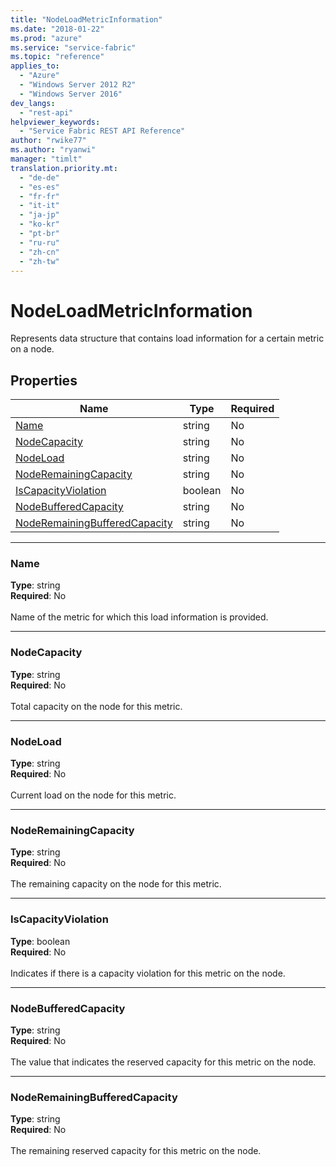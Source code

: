 ```yaml
---
title: "NodeLoadMetricInformation"
ms.date: "2018-01-22"
ms.prod: "azure"
ms.service: "service-fabric"
ms.topic: "reference"
applies_to: 
  - "Azure"
  - "Windows Server 2012 R2"
  - "Windows Server 2016"
dev_langs: 
  - "rest-api"
helpviewer_keywords: 
  - "Service Fabric REST API Reference"
author: "rwike77"
ms.author: "ryanwi"
manager: "timlt"
translation.priority.mt: 
  - "de-de"
  - "es-es"
  - "fr-fr"
  - "it-it"
  - "ja-jp"
  - "ko-kr"
  - "pt-br"
  - "ru-ru"
  - "zh-cn"
  - "zh-tw"
---
```

# NodeLoadMetricInformation

Represents data structure that contains load information for a certain metric on a node.

## Properties

| Name | Type | Required |
| --- | --- | --- |
| [Name](#name) | string | No |
| [NodeCapacity](#nodecapacity) | string | No |
| [NodeLoad](#nodeload) | string | No |
| [NodeRemainingCapacity](#noderemainingcapacity) | string | No |
| [IsCapacityViolation](#iscapacityviolation) | boolean | No |
| [NodeBufferedCapacity](#nodebufferedcapacity) | string | No |
| [NodeRemainingBufferedCapacity](#noderemainingbufferedcapacity) | string | No |

____
### Name
__Type__: string <br/>
__Required__: No<br/>
<br/>
Name of the metric for which this load information is provided.

____
### NodeCapacity
__Type__: string <br/>
__Required__: No<br/>
<br/>
Total capacity on the node for this metric.

____
### NodeLoad
__Type__: string <br/>
__Required__: No<br/>
<br/>
Current load on the node for this metric.

____
### NodeRemainingCapacity
__Type__: string <br/>
__Required__: No<br/>
<br/>
The remaining capacity on the node for this metric.

____
### IsCapacityViolation
__Type__: boolean <br/>
__Required__: No<br/>
<br/>
Indicates if there is a capacity violation for this metric on the node.

____
### NodeBufferedCapacity
__Type__: string <br/>
__Required__: No<br/>
<br/>
The value that indicates the reserved capacity for this metric on the node.

____
### NodeRemainingBufferedCapacity
__Type__: string <br/>
__Required__: No<br/>
<br/>
The remaining reserved capacity for this metric on the node.
